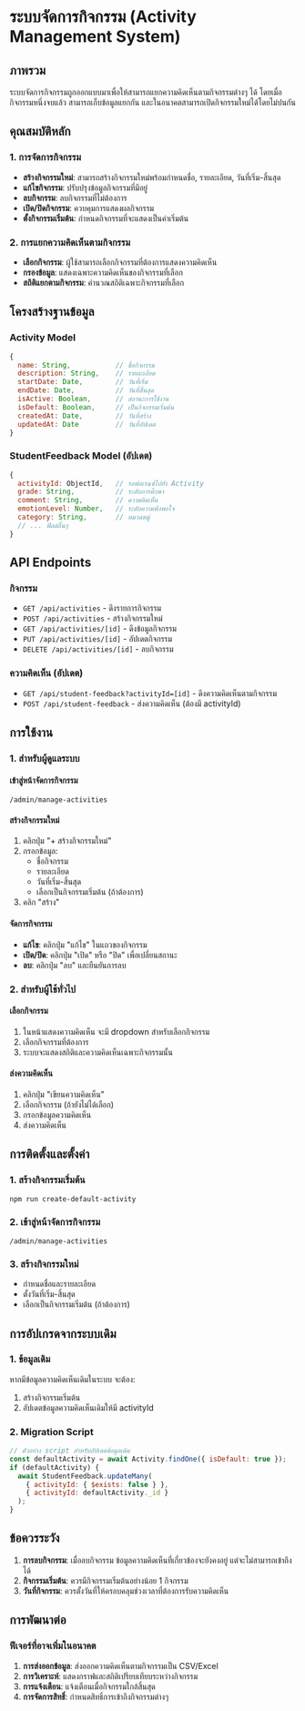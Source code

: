 # ระบบจัดการกิจกรรม (Activity Management System)

## ภาพรวม

ระบบจัดการกิจกรรมถูกออกแบบมาเพื่อให้สามารถแยกความคิดเห็นตามกิจกรรมต่างๆ ได้ โดยเมื่อกิจกรรมหนึ่งจบแล้ว สามารถเก็บข้อมูลแยกกัน และในอนาคตสามารถเปิดกิจกรรมใหม่ได้โดยไม่ปนกัน

## คุณสมบัติหลัก

### 1. การจัดการกิจกรรม
- **สร้างกิจกรรมใหม่**: สามารถสร้างกิจกรรมใหม่พร้อมกำหนดชื่อ, รายละเอียด, วันที่เริ่ม-สิ้นสุด
- **แก้ไขกิจกรรม**: ปรับปรุงข้อมูลกิจกรรมที่มีอยู่
- **ลบกิจกรรม**: ลบกิจกรรมที่ไม่ต้องการ
- **เปิด/ปิดกิจกรรม**: ควบคุมการแสดงผลกิจกรรม
- **ตั้งกิจกรรมเริ่มต้น**: กำหนดกิจกรรมที่จะแสดงเป็นค่าเริ่มต้น

### 2. การแยกความคิดเห็นตามกิจกรรม
- **เลือกกิจกรรม**: ผู้ใช้สามารถเลือกกิจกรรมที่ต้องการแสดงความคิดเห็น
- **กรองข้อมูล**: แสดงเฉพาะความคิดเห็นของกิจกรรมที่เลือก
- **สถิติแยกตามกิจกรรม**: คำนวณสถิติเฉพาะกิจกรรมที่เลือก

## โครงสร้างฐานข้อมูล

### Activity Model
```javascript
{
  name: String,           // ชื่อกิจกรรม
  description: String,    // รายละเอียด
  startDate: Date,        // วันที่เริ่ม
  endDate: Date,          // วันที่สิ้นสุด
  isActive: Boolean,      // สถานะการใช้งาน
  isDefault: Boolean,     // เป็นกิจกรรมเริ่มต้น
  createdAt: Date,        // วันที่สร้าง
  updatedAt: Date         // วันที่อัปเดต
}
```

### StudentFeedback Model (อัปเดต)
```javascript
{
  activityId: ObjectId,   // รอฟอเรนซ์ไปยัง Activity
  grade: String,          // ระดับการศึกษา
  comment: String,        // ความคิดเห็น
  emotionLevel: Number,   // ระดับความพึงพอใจ
  category: String,       // หมวดหมู่
  // ... ฟิลด์อื่นๆ
}
```

## API Endpoints

### กิจกรรม
- `GET /api/activities` - ดึงรายการกิจกรรม
- `POST /api/activities` - สร้างกิจกรรมใหม่
- `GET /api/activities/[id]` - ดึงข้อมูลกิจกรรม
- `PUT /api/activities/[id]` - อัปเดตกิจกรรม
- `DELETE /api/activities/[id]` - ลบกิจกรรม

### ความคิดเห็น (อัปเดต)
- `GET /api/student-feedback?activityId=[id]` - ดึงความคิดเห็นตามกิจกรรม
- `POST /api/student-feedback` - ส่งความคิดเห็น (ต้องมี activityId)

## การใช้งาน

### 1. สำหรับผู้ดูแลระบบ

#### เข้าสู่หน้าจัดการกิจกรรม
```
/admin/manage-activities
```

#### สร้างกิจกรรมใหม่
1. คลิกปุ่ม "+ สร้างกิจกรรมใหม่"
2. กรอกข้อมูล:
   - ชื่อกิจกรรม
   - รายละเอียด
   - วันที่เริ่ม-สิ้นสุด
   - เลือกเป็นกิจกรรมเริ่มต้น (ถ้าต้องการ)
3. คลิก "สร้าง"

#### จัดการกิจกรรม
- **แก้ไข**: คลิกปุ่ม "แก้ไข" ในแถวของกิจกรรม
- **เปิด/ปิด**: คลิกปุ่ม "เปิด" หรือ "ปิด" เพื่อเปลี่ยนสถานะ
- **ลบ**: คลิกปุ่ม "ลบ" และยืนยันการลบ

### 2. สำหรับผู้ใช้ทั่วไป

#### เลือกกิจกรรม
1. ในหน้าแสดงความคิดเห็น จะมี dropdown สำหรับเลือกกิจกรรม
2. เลือกกิจกรรมที่ต้องการ
3. ระบบจะแสดงสถิติและความคิดเห็นเฉพาะกิจกรรมนั้น

#### ส่งความคิดเห็น
1. คลิกปุ่ม "เขียนความคิดเห็น"
2. เลือกกิจกรรม (ถ้ายังไม่ได้เลือก)
3. กรอกข้อมูลความคิดเห็น
4. ส่งความคิดเห็น

## การติดตั้งและตั้งค่า

### 1. สร้างกิจกรรมเริ่มต้น
```bash
npm run create-default-activity
```

### 2. เข้าสู่หน้าจัดการกิจกรรม
```
/admin/manage-activities
```

### 3. สร้างกิจกรรมใหม่
- กำหนดชื่อและรายละเอียด
- ตั้งวันที่เริ่ม-สิ้นสุด
- เลือกเป็นกิจกรรมเริ่มต้น (ถ้าต้องการ)

## การอัปเกรดจากระบบเดิม

### 1. ข้อมูลเดิม
หากมีข้อมูลความคิดเห็นเดิมในระบบ จะต้อง:
1. สร้างกิจกรรมเริ่มต้น
2. อัปเดตข้อมูลความคิดเห็นเดิมให้มี activityId

### 2. Migration Script
```javascript
// ตัวอย่าง script สำหรับอัปเดตข้อมูลเดิม
const defaultActivity = await Activity.findOne({ isDefault: true });
if (defaultActivity) {
  await StudentFeedback.updateMany(
    { activityId: { $exists: false } },
    { activityId: defaultActivity._id }
  );
}
```

## ข้อควรระวัง

1. **การลบกิจกรรม**: เมื่อลบกิจกรรม ข้อมูลความคิดเห็นที่เกี่ยวข้องจะยังคงอยู่ แต่จะไม่สามารถเข้าถึงได้
2. **กิจกรรมเริ่มต้น**: ควรมีกิจกรรมเริ่มต้นอย่างน้อย 1 กิจกรรม
3. **วันที่กิจกรรม**: ควรตั้งวันที่ให้ครอบคลุมช่วงเวลาที่ต้องการรับความคิดเห็น

## การพัฒนาต่อ

### ฟีเจอร์ที่อาจเพิ่มในอนาคต
1. **การส่งออกข้อมูล**: ส่งออกความคิดเห็นตามกิจกรรมเป็น CSV/Excel
2. **การวิเคราะห์**: แสดงกราฟและสถิติเปรียบเทียบระหว่างกิจกรรม
3. **การแจ้งเตือน**: แจ้งเตือนเมื่อกิจกรรมใกล้สิ้นสุด
4. **การจัดการสิทธิ์**: กำหนดสิทธิ์การเข้าถึงกิจกรรมต่างๆ
